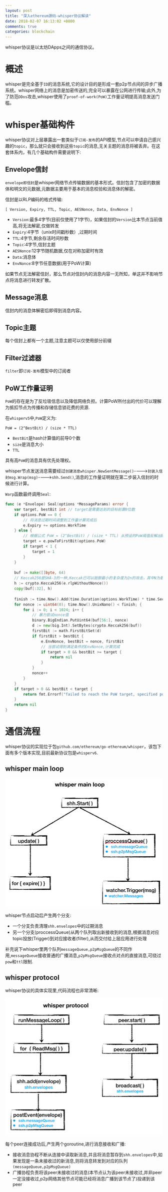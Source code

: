 ```yaml
---
layout: post
title: "深入ethereum源码-whisper协议解读"
date: 2018-02-07 16:13:02 +0800
comments: true
categories: blockchain
---
```


whisper协议是以太坊DApps之间的通信协议。

<!-- more -->

# 概述

whisper是完全基于`ID`的消息系统,它的设计目的是形成一套p2p节点间的异步广播系统。whisper网络上的消息是加密传送的,完全可以暴露在公网进行传输;此外,为了防范`DDos`攻击,whisper使用了`proof-of-work(PoW)`工作量证明提高消息发送门槛。

# whisper基础构件

whisper协议对上层暴露出一套类似于`订阅-发布`的API模型,节点可以申请自己感兴趣的`topic`，那么就只会接收到这些`topic`的消息,无关主题的消息将被丢弃。在这套体系内，有几个基础构件需要说明下:

## Envelope信封

`envelope即信封`是whisper网络节点传输数据的基本形式。信封包含了加密的数据体和明文的元数据,元数据主要用于基本的消息校验和消息体的解密。

信封是以RLP编码的格式传输:

```
[ Version, Expiry, TTL, Topic, AESNonce, Data, EnvNonce ]
```

* `Version`:最多4字节(目前仅使用了1字节)，如果信封的`Version`比本节点当前值高,将无法解密,仅做转发
* `Expiry`:4字节（unix时间戳秒数）,过期时间
* `TTL`:4字节,剩余存活时间秒数
* `Topic`:4字节,信封主题
* `AESNonce`:12字节随机数据,仅在对称加密时有效
* `Data`:消息体
* `EnvNonce`:8字节任意数据(用于PoW计算)

如果节点无法解密信封，那么节点对信封内的消息内容一无所知，单这并不影响节点将消息进行转发扩散。

## Message消息

信封内的消息体解密后即得到消息内容。


## Topic主题

每个信封上都有一个主题,注意主题可以仅使用部分前缀

## Filter过滤器

`filter`即`订阅-发布`模型中的订阅者

## PoW工作量证明

`PoW`的存在是为了反垃圾信息以及降低网络负担。计算PoW所付出的代价可以理解为抵扣节点为传播和存储信息锁花费的资源.

在`whisperv5`中,`PoW`定义为:

```
PoW = (2^BestBit) / (size * TTL)
```

* `BestBit`是hash计算值的前导0个数
* `size`是消息大小
* `TTL`

具有高`PoW`的消息具有优先处理权。

whisper节点发送消息需要经过`创建消息whisper.NewSentMessage()`---->`封装入信封msg.Wrap(msg)`---->`shh.Send()`,消息的工作量证明就在第二步装入信封的时候进行计算。

`Warp`函数最终调用`Seal`:

```go github.com/ethereum/go-ethereum/whisper/whisperv5/envelope.go
func (e *Envelope) Seal(options *MessageParams) error {
    var target, bestBit int // target是需要达到的目标前置0位数
    if options.PoW == 0 {
        // 将消息过期时间调整到工作量计算完成后
        e.Expiry += options.WorkTime
    } else {
        // 根据公式 PoW = (2^BestBit) / (size * TTL) 从预设的PoW阈值反解出BestBit
        target = e.powToFirstBit(options.PoW)
        if target < 1 {
            target = 1
        }
    }

    buf := make([]byte, 64)
    // Keccak256是SHA-3的一种,Keccak已可以抵御最小的复杂度为2n的攻击，其中N为散列的大小。它具有广泛的安全边际。至目前为止，第三方密码分析已经显示出Keccak没有严重的弱点
    h := crypto.Keccak256(e.rlpWithoutNonce())
    copy(buf[:32], h)

    finish := time.Now().Add(time.Duration(options.WorkTime) * time.Second).UnixNano()
    for nonce := uint64(0); time.Now().UnixNano() < finish; {
        for i := 0; i < 1024; i++ {
            // 暴力尝试nonce值
            binary.BigEndian.PutUint64(buf[56:], nonce)
            d := new(big.Int).SetBytes(crypto.Keccak256(buf))
            firstBit := math.FirstBitSet(d)
            if firstBit > bestBit {
                e.EnvNonce, bestBit = nonce, firstBit
                // 当尝试得到满足条件的EnvNonce,计算完成
                if target > 0 && bestBit >= target {
                    return nil
                }
            }
            nonce++
        }
    }
    if target > 0 && bestBit < target {
        return fmt.Errorf("failed to reach the PoW target, specified pow time (%d seconds) was insufficient", options.WorkTime)
    }
    return nil
}
```

# 通信流程

whisper协议的实现位于包`github.com/ethereum/go-ethereum/whisper`，该包下面有多个版本实现,目前最新协议包是`whisperv6`.

## whisper main loop

![whisper-main-loop](https://raw.githubusercontent.com/qjpcpu/qjpcpu.github.com/master/images/whisper-main-loop.png)

whisper节点启动后产生两个分支:

* 一个分支负责清理`shh.envelopes`中的过期消息
* 另一个分支(proccessQueue)从两个队列取出新接收到的消息,根据消息对应topic投放(Trigger)到对应接收者(filter),从而交付给上层应用进行处理

补充说下whisper里两个队列`messageQueue,p2pMsgQueue`的不同作用,`messageQueue`接收普通的广播消息,`p2pMsgQueue`接收点对点的直接消息,可绕过`pow`和`ttl`限制.

## whisper protocol

whisper协议的具体实现里,代码流程也非常清晰:

![whisper-peer-loop](https://raw.githubusercontent.com/qjpcpu/qjpcpu.github.com/master/images/whisper-peer-loop.png)

每个peer连接成功后,产生两个goroutine,进行消息接收和广播:

* 接收消息协程不断从连接中读取新消息,并且将消息暂存到`shh.envelopes`中,如果发现是一条未接收过的新消息,则将消息转发到对应的队列`(messageQueue,p2pMsgQueue)`
* 广播协程负责将该peer未接收过的消息(本节点认为该peer未接收过,并非peer一定没接收过,p2p网络其他节点可能已经将消息广播到该节点了)投递到该peer


